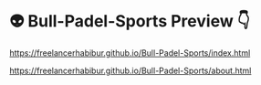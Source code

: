 # 👽 Bull-Padel-Sports Preview  👇
https://freelancerhabibur.github.io/Bull-Padel-Sports/index.html

https://freelancerhabibur.github.io/Bull-Padel-Sports/about.html
